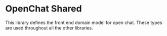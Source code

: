 # OpenChat Shared

This library defines the front end domain model for open chat. These types are used throughout all the other libraries.

